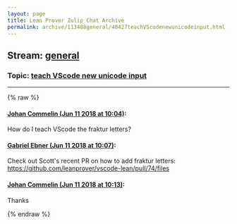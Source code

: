 ```yaml
---
layout: page
title: Lean Prover Zulip Chat Archive 
permalink: archive/113488general/40427teachVScodenewunicodeinput.html
---
```


## Stream: [general](index.html)
### Topic: [teach VScode new unicode input](40427teachVScodenewunicodeinput.html)

---


{% raw %}
#### [ Johan Commelin (Jun 11 2018 at 10:04)](https://leanprover.zulipchat.com/#narrow/stream/113488-general/topic/teach%20VScode%20new%20unicode%20input/near/127888087):
<p>How do I teach VScode the fraktur letters?</p>

#### [ Gabriel Ebner (Jun 11 2018 at 10:07)](https://leanprover.zulipchat.com/#narrow/stream/113488-general/topic/teach%20VScode%20new%20unicode%20input/near/127888155):
<p>Check out Scott's recent PR on how to add fraktur letters: <a href="https://github.com/leanprover/vscode-lean/pull/74/files" target="_blank" title="https://github.com/leanprover/vscode-lean/pull/74/files">https://github.com/leanprover/vscode-lean/pull/74/files</a></p>

#### [ Johan Commelin (Jun 11 2018 at 10:13)](https://leanprover.zulipchat.com/#narrow/stream/113488-general/topic/teach%20VScode%20new%20unicode%20input/near/127888387):
<p>Thanks</p>


{% endraw %}
